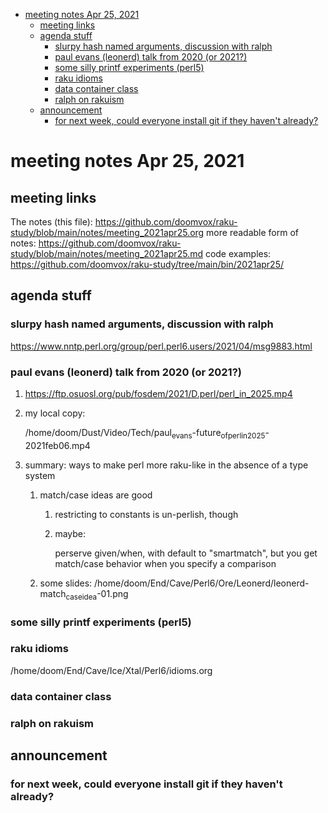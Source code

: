 - [meeting notes Apr 25, 2021](#orgafd4e22)
  - [meeting links](#org7e6341d)
  - [agenda stuff](#org07a3bfa)
    - [slurpy hash named arguments, discussion with ralph](#orga63b2c6)
    - [paul evans (leonerd) talk from 2020 (or 2021?)](#org43c1936)
    - [some silly printf experiments (perl5)](#orgaf3a5de)
    - [raku idioms](#org7e09a91)
    - [data container class](#org9297694)
    - [ralph on rakuism](#org915f7a7)
  - [announcement](#org68b857b)
    - [for next week, could everyone install git if they haven't already?](#orga8d3aac)


<a id="orgafd4e22"></a>

# meeting notes Apr 25, 2021


<a id="org7e6341d"></a>

## meeting links

The notes (this file): <https://github.com/doomvox/raku-study/blob/main/notes/meeting_2021apr25.org> more readable form of notes: <https://github.com/doomvox/raku-study/blob/main/notes/meeting_2021apr25.md> code examples: <https://github.com/doomvox/raku-study/tree/main/bin/2021apr25/>


<a id="org07a3bfa"></a>

## agenda stuff


<a id="orga63b2c6"></a>

### slurpy hash named arguments, discussion with ralph

<https://www.nntp.perl.org/group/perl.perl6.users/2021/04/msg9883.html>


<a id="org43c1936"></a>

### paul evans (leonerd) talk from 2020 (or 2021?)

1.  <https://ftp.osuosl.org/pub/fosdem/2021/D.perl/perl_in_2025.mp4>

2.  my local copy:

    /home/doom/Dust/Video/Tech/paul<sub>evans</sub>-future<sub>of</sub><sub>perl</sub><sub>in</sub><sub>2025</sub>-2021feb06.mp4

3.  summary: ways to make perl more raku-like in the absence of a type system

    1.  match/case ideas are good
    
        1.  restricting to constants is un-perlish, though
        
        2.  maybe:
        
            perserve given/when, with default to "smartmatch", but you get match/case behavior when you specify a comparison
    
    2.  some slides: /home/doom/End/Cave/Perl6/Ore/Leonerd/leonerd-match<sub>case</sub><sub>idea</sub>-01.png


<a id="orgaf3a5de"></a>

### some silly printf experiments (perl5)


<a id="org7e09a91"></a>

### raku idioms

/home/doom/End/Cave/Ice/Xtal/Perl6/idioms.org


<a id="org9297694"></a>

### data container class


<a id="org915f7a7"></a>

### ralph on rakuism


<a id="org68b857b"></a>

## announcement


<a id="orga8d3aac"></a>

### for next week, could everyone install git if they haven't already?

